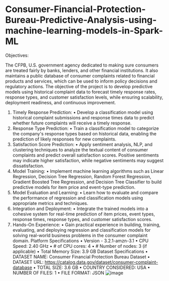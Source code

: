 # Consumer-Financial-Protection-Bureau-Predictive-Analysis-using-machine-learning-models-in-Spark-ML

Objectives:

The CFPB, U.S. government agency dedicated to making sure consumers are treated fairly by banks, lenders, and other financial institutions.  It also maintains a public database of consumer complaints related to financial products and services, which can be used to inform policy decisions and regulatory actions. The objective of the project is to develop predictive models using historical complaint data to forecast timely response rates, response types, and customer satisfaction levels, while ensuring scalability, deployment readiness, and continuous improvement.

1.	Timely Response Prediction:
•	Develop a classification model using historical complaint submissions and response times data to predict whether future complaints will receive a timely response.
 
2.	Response Type Prediction:
•	Train a classification model to categorize the company's response types based on historical data, enabling the prediction of likely responses for new complaints.
3.	Satisfaction Score Prediction:
•	Apply sentiment analysis, NLP, and clustering techniques to analyze the textual content of consumer complaints and predict overall satisfaction scores. Positive sentiments may indicate higher satisfaction, while negative sentiments may suggest dissatisfaction.
4.	Model Training:
•	Implement machine learning algorithms such as Linear Regression, Decision Tree Regression, Random Forest Regression, Gradient Boosted Tree Regression, and Decision Tree Classifier to build predictive models for item price and event-type prediction.
5.	Model Evaluation and Learning:
•	Learn how to evaluate and compare the performance of regression and classification models using appropriate metrics and techniques.
6.	Integration and Deployment:
•	Integrate the trained models into a cohesive system for real-time prediction of item prices, event types, response times, response types, and customer satisfaction scores.
7.	Hands-On Experience:
•	Gain practical experience in building, training, evaluating, and deploying regression and classification models for solving real-world business problems in the consumer complaint domain.
Platform Specifications 
•	Version - 3.2.1-amzn-3.1 
•	CPU Speed: 2.40 GHz 
•	# of CPU cores: 4 
•	# Number of nodes: 3 (if applicable)
•	Total Memory Size: 3.9 GB
Dataset Specifications 
•	DATASET NAME:  Consumer Financial Protection Bureau Dataset 
•	DATASET URL: https://catalog.data.gov/dataset/consumer-complaint-database 
•	TOTAL SIZE: 3.6 GB 
•	COUNTRY CONSIDERED: USA 
•	NUMBER OF FILES: 1 
•	FILE FORMAT: JSON
![image](https://github.com/akanksha1306/Consumer-Financial-Protection-Bureau-Predictive-Analysis-using-machine-learning-models-in-Spark-ML/assets/60813806/fcc0de89-093a-4d63-9a63-328562fd57e4)
